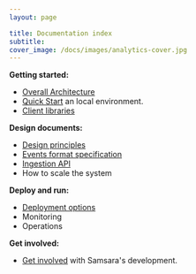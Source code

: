 ```yaml
---
layout: page

title: Documentation index
subtitle:
cover_image: /docs/images/analytics-cover.jpg
---
```


__Getting started:__

  * [Overall Architecture](design/architecture.md)
  * [Quick Start](quick-start.md) an local environment.
  * [Client libraries](clients/clients.md)

__Design documents:__

  * [Design principles](design/design-principles.md)
  * [Events format specification](design/events-spec.md)
  * [Ingestion API](design/ingestion-api.md)
  * How to scale the system

__Deploy and run:__

  * [Deployment options](operations/cloud-templates.md)
  * Monitoring
  * Operations

__Get involved:__

  * [Get involved](development/get-involved.md) with Samsara's development.
